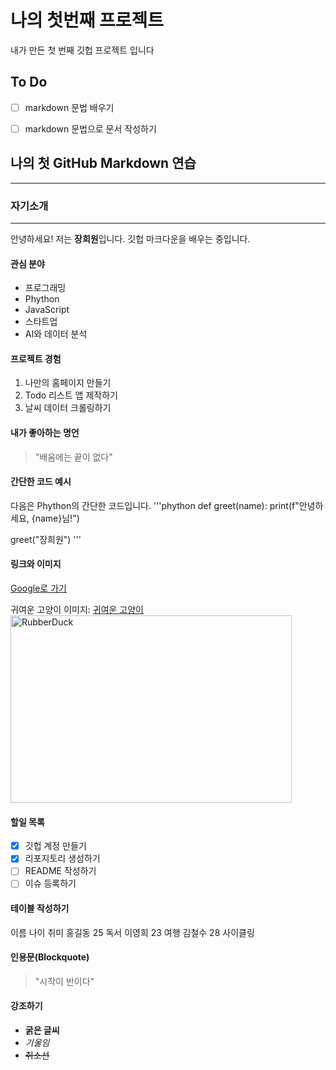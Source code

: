 # 나의 첫번째 프로젝트

내가 만든 첫 번째 깃헙 프로젝트 입니다

## To Do
- [ ] markdown 문법 배우기
- [ ] markdown 문법으로 문서 작성하기



## 나의 첫 GitHub Markdown 연습
---
### 자기소개
---
안녕하세요! 저는 **장희원**입니다. 깃헙 마크다운을 배우는 중입니다.

#### 관심 분야
- 프로그래밍
 - Phython
 - JavaScript
- 스타트업
- AI와 데이터 분석

#### 프로젝트 경험
1. 나만의 홈페이지 만들기
2. Todo 리스트 앱 제작하기
3. 날씨 데이터 크롤링하기

#### 내가 좋아하는 명언
>"배움에는 끝이 없다"

#### 간단한 코드 예시

다음은 Phython의 간단한 코드입니다.
'''phython
def greet(name):
    print(f"안녕하세요, {name}님!")

greet("장희원")
'''

#### 링크와 이미지

[Google로 가기](https://www.google.com/search?q=%EA%B7%80%EC%97%AC%EC%9A%B4%EA%B3%A0%EC%96%91%EC%9D%B4%EC%9D%B4%EB%AF%B8%EC%A7%80&sca_esv=507b5eb73cf3aae3&source=hp&ei=EvXtZ4uOIo_Svr0PsdWe0AM&iflsig=ACkRmUkAAAAAZ-4DIpRd4YfPuc4cH2UEV6W03X9tyRRE&ved=0ahUKEwiL34mG67qMAxUPqa8BHbGqBzoQ4dUDCBo&uact=5&oq=%EA%B7%80%EC%97%AC%EC%9A%B4%EA%B3%A0%EC%96%91%EC%9D%B4%EC%9D%B4%EB%AF%B8%EC%A7%80&gs_lp=Egdnd3Mtd2l6Ihvqt4Dsl6zsmrTqs6DslpHsnbTsnbTrr7jsp4AyBRAAGIAEMggQABiABBiiBDIIEAAYgAQYogQyCBAAGIAEGKIESNwCUABYAHAAeACQAQCYAYwBoAGMAaoBAzAuMbgBA8gBAPgBAvgBAZgCAaAClwGYAwCSBwMwLjGgB8wCsgcDMC4xuAeXAQ&sclient=gws-wiz)

귀여운 고양이 이미지:
[귀여운 고양이](https://i.pinimg.com/236x/d8/a6/cb/d8a6cbb02bc2c5c27ae238db2e89425d.jpg)
<img src="/path/to/img.jpg" width="450px" height="300px" title="px(픽셀) 크기 설정" alt="RubberDuck"></img><br/>

#### 할일 목록
- [x] 깃헙 계정 만들기
- [x] 리포지토리 생성하기
- [ ] README 작성하기
- [ ] 이슈 등록하기

#### 테이블 작성하기

이름 나이 취미
홍길동 25 독서
이영희 23 여행
김철수 28 사이클링

#### 인용문(Blockquote)
>"시작이 반이다"

#### 강조하기
- **굵은 글씨**
- *기울임*
- ~~취소선~~
